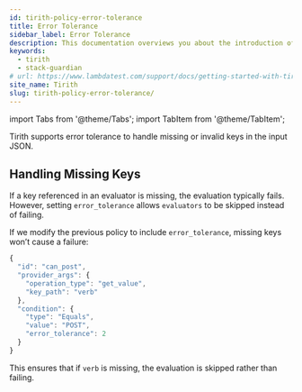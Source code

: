 ```yaml
---
id: tirith-policy-error-tolerance
title: Error Tolerance
sidebar_label: Error Tolerance
description: This documentation overviews you about the introduction of the tirith software.
keywords:
  - tirith
  - stack-guardian
# url: https://www.lambdatest.com/support/docs/getting-started-with-tirith
site_name: Tirith
slug: tirith-policy-error-tolerance/
---
```


import Tabs from '@theme/Tabs';
import TabItem from '@theme/TabItem';

<script type="application/ld+json"
  dangerouslySetInnerHTML={{ __html: JSON.stringify({
   "@context": "https://schema.org",
    "@type": "BreadcrumbList",
    "itemListElement": [{
      "@type": "ListItem",
      "position": 1,
      "name": "Home",
      "item": "https://www.lambdatest.com"
    },{
      "@type": "ListItem",
      "position": 2,
      "name": "Support",
      "item": "https://www.lambdatest.com/support/docs/"
    },{
      "@type": "ListItem",
      "position": 3,
      "name": "Tirith Policies",
      "item": "https://www.lambdatest.com/support/docs/tirith-policy-error-tolerance/"
    }]
  })
}}></script>
Tirith supports error tolerance to handle missing or invalid keys in the input JSON.

## Handling Missing Keys

If a key referenced in an evaluator is missing, the evaluation typically fails. However, setting `error_tolerance` allows `evaluators` to be skipped instead of failing.

If we modify the previous policy to include `error_tolerance`, missing keys won’t cause a failure:
```javascript title="policy.json"
{
  "id": "can_post",
  "provider_args": {
    "operation_type": "get_value",
    "key_path": "verb"
  },
  "condition": {
    "type": "Equals",
    "value": "POST",
    "error_tolerance": 2
  }
}
```

This ensures that if `verb` is missing, the evaluation is skipped rather than failing.